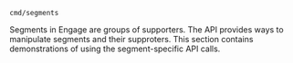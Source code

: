 `cmd/segments`

Segments in Engage are groups of supporters.  The API provides ways to 
manipulate segments and their supproters.  This section contains demonstrations
of using the segment-specific API calls.
